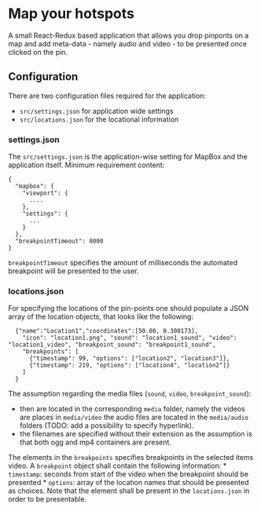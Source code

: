 # Map your hotspots

A small React-Redux based application that allows you drop pinponts on a map and add meta-data - namely audio and video - to be presented once clicked on the pin.


## Configuration

There are two configuration files required for the application:
  * `src/settings.json` for application wide settings
  * `src/locations.json` for the locational information

### settings.json

The `src/settings.json` is the application-wise setting for MapBox and the application itself.
Minimum requirement content:

```
{
  "mapbox": {
    "viewport": {
      ....
    },
    "settings": {
      ...
    }
  },
  "breakpointTimeout": 8000
}
```

`breakpointTimeout` specifies the amount of milliseconds the automated breakpoint will be presented to the user.

### locations.json

For specifying the locations of the pin-points one should populate a JSON array of the location objects, that looks like the following:

```
  {"name":"Location1","coordinates":[50.00, 0.300173],
    "icon": "location1.png", "sound": "location1_sound", "video": "location1_video", "breakpoint_sound": "breakpoint1_sound",
    "breakpoints": [
      {"timestamp": 99, "options": ["location2", "location3"]},
      {"timestamp": 219, "options": ["location4", "location2"]}
    ]
  }
```

The assumption regarding the media files (`sound`, `video`, `breakpoint_sound`):
 * then are located in the corresponding `media` folder, namely the videos are places in `media/video` the audio files are located in the `media/audio` folders (TODO: add a possibility to specify hyperlink).
 * the filenames are specified without their extension as the assumption is that both ogg and mp4 containers are present.

The elements in the `breakpoints` specifies breakpoints in the selected items video.
A `breakpoint` object shall contain the following information:
	* `timestamp`: seconds from start of the video when the breakpoint should be presented
	* `options`: array of the location names that should be presented as choices. Note that the element shall be present in the `locations.json` in order to be presentable.
